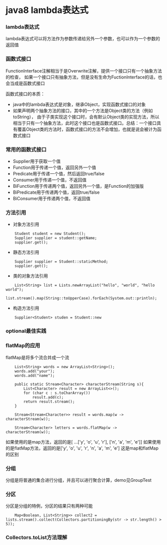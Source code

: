 # java8 lambda表达式

### lambda表达式

lambda表达式可以将方法作为参数传递给另外一个参数，也可以作为一个参数的返回值


### 函数式接口

FunctionInterface注解相当于是Overwrite注解，提供一个接口只有一个抽象方法的检查，
如果一个接口只有抽象方法，但是没有生命为FuctionInterface的话，也会当成是函数式接口

函数式接口的本质：
* java中的lambda表达式是对象，继承Object，实现函数式接口的对象
* 如果声明两个抽象方法的接口，其中的一个方法是Object类的方法（例如toString），
  由于子类实现这个接口时，会有默认Object类的实现方法，所以相当于只有一个抽象方法，此时这个接口也是函数式接口。总结：一个接口具有覆盖Object类的方法时，函数式接口的方法不会增加，也就是说会被计为函数式接口
  
### 常用的函数式接口
* Supplier用于获取一个值
* Function用于传递一个值，返回另外一个值
* Predicate用于传递一个值，然后返回true/false
* Consumer用于传递一个值，不返回值
* BiFunction用于传递两个值，返回另外一个值，是Function的加强版
* BiPredicate用于传递两个值，返回true/false
* BiConsumer用于传递两个值，不返回值

### 方法引用
* 对象方法引用  
```
    Student student = new Student();
    Supplier supplier = student::getName;
    supplier.get();
```
* 静态方法引用
```
    Supplier supplier = Student::staticMethod;
    supplier.get();
```
* 类的对象方法引用
```
    List<String> list = Lists.newArrayList("hello", "world", "hello world");
    list.stream().map(String::toUpperCase).forEach(System.out::println);
```
* 构造方法引用  
```
    Supplier<Student> studen = Student::new
```

### optional最佳实践


### flatMap的应用
flatMap是将多个流合并成一个流
```
    List<String> words = new ArrayList<String>();
    words.add("your");
    words.add("name");
    
    public static Stream<Character> characterStream(String s){  
        List<Character> result = new ArrayList<>();  
        for (char c : s.toCharArray()) 
            result.add(c);
        return result.stream();  
    }
      
    Stream<Stream<Character>> result = words.map(w -> characterStream(w));  
      
    Stream<Character> letters = words.flatMap(w -> characterStream(w));  
```
如果使用的是map方法，返回的是[ ...['y', 'o', 'u', 'r'], ['n', 'a', 'm', 'e']]
如果使用的是flatMap方法，返回的是['y', 'o', 'u', 'r', 'n', 'a', 'm', 'e']
这是map和flatMap的区别

### 分组
分组是将普通的集合进行分组，并且可以进行聚合计算，demo见GroupTest


### 分区
分区是分组的特例，分区的结果只有两种可能
```
    Map<Boolean, List<String>> collect2 = lists.stream().collect(Collectors.partitioningBy(str -> str.length() > 5));
```


### Collectors.toList方法理解

